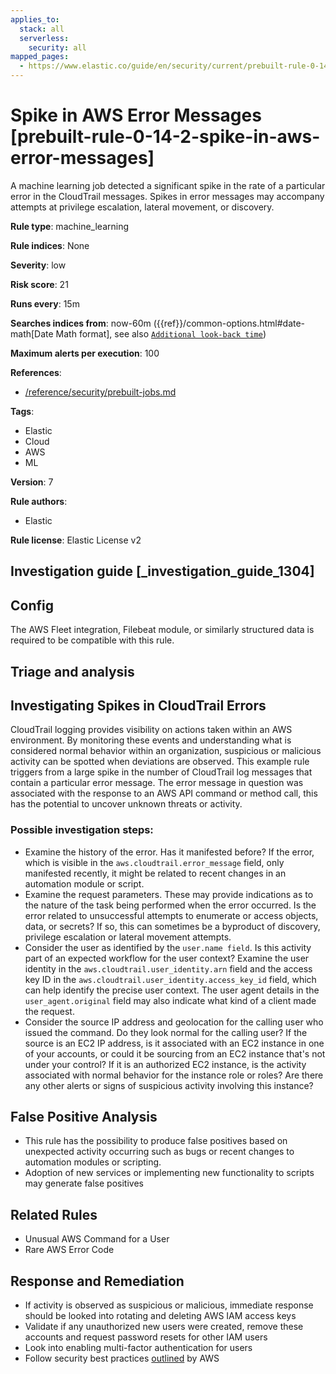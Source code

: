 ```yaml
---
applies_to:
  stack: all
  serverless:
    security: all
mapped_pages:
  - https://www.elastic.co/guide/en/security/current/prebuilt-rule-0-14-2-spike-in-aws-error-messages.html
---
```


# Spike in AWS Error Messages [prebuilt-rule-0-14-2-spike-in-aws-error-messages]

A machine learning job detected a significant spike in the rate of a particular error in the CloudTrail messages. Spikes in error messages may accompany attempts at privilege escalation, lateral movement, or discovery.

**Rule type**: machine_learning

**Rule indices**: None

**Severity**: low

**Risk score**: 21

**Runs every**: 15m

**Searches indices from**: now-60m ({{ref}}/common-options.html#date-math[Date Math format], see also [`Additional look-back time`](docs-content://solutions/security/detect-and-alert/create-detection-rule.md#rule-schedule))

**Maximum alerts per execution**: 100

**References**:

* [/reference/security/prebuilt-jobs.md](/reference/prebuilt-jobs.md)

**Tags**:

* Elastic
* Cloud
* AWS
* ML

**Version**: 7

**Rule authors**:

* Elastic

**Rule license**: Elastic License v2

## Investigation guide [_investigation_guide_1304]

## Config

The AWS Fleet integration, Filebeat module, or similarly structured data is required to be compatible with this rule.

## Triage and analysis

## Investigating Spikes in CloudTrail Errors

CloudTrail logging provides visibility on actions taken within an AWS environment. By monitoring these events and understanding
what is considered normal behavior within an organization, suspicious or malicious activity can be spotted when deviations
are observed. This example rule triggers from a large spike in the number of CloudTrail log messages that contain a
particular error message. The error message in question was associated with the response to an AWS API command or method call,
this has the potential to uncover unknown threats or activity.

### Possible investigation steps:
- Examine the history of the error. Has it manifested before? If the error, which is visible in the `aws.cloudtrail.error_message` field, only manifested recently, it might be related to recent changes in an automation module or script.
- Examine the request parameters. These may provide indications as to the nature of the task being performed when the error occurred. Is the error related to unsuccessful attempts to enumerate or access objects, data, or secrets? If so, this can sometimes be a byproduct of discovery, privilege escalation or lateral movement attempts.
- Consider the user as identified by the `user.name field`. Is this activity part of an expected workflow for the user context? Examine the user identity in the `aws.cloudtrail.user_identity.arn` field and the access key ID in the `aws.cloudtrail.user_identity.access_key_id` field, which can help identify the precise user context. The user agent details in the `user_agent.original` field may also indicate what kind of a client made the request.
- Consider the source IP address and geolocation for the calling user who issued the command. Do they look normal for the calling user? If the source is an EC2 IP address, is it associated with an EC2 instance in one of your accounts, or could it be sourcing from an EC2 instance that's not under your control? If it is an authorized EC2 instance, is the activity associated with normal behavior for the instance role or roles? Are there any other alerts or signs of suspicious activity involving this instance?

## False Positive Analysis
- This rule has the possibility to produce false positives based on unexpected activity occurring such as bugs or recent
changes to automation modules or scripting.
- Adoption of new services or implementing new functionality to scripts may generate false positives

## Related Rules
- Unusual AWS Command for a User
- Rare AWS Error Code

## Response and Remediation
- If activity is observed as suspicious or malicious, immediate response should be looked into rotating and deleting AWS IAM access keys
- Validate if any unauthorized new users were created, remove these accounts and request password resets for other IAM users
- Look into enabling multi-factor authentication for users
- Follow security best practices [outlined](https://aws.amazon.com/premiumsupport/knowledge-center/security-best-practices/) by AWS

